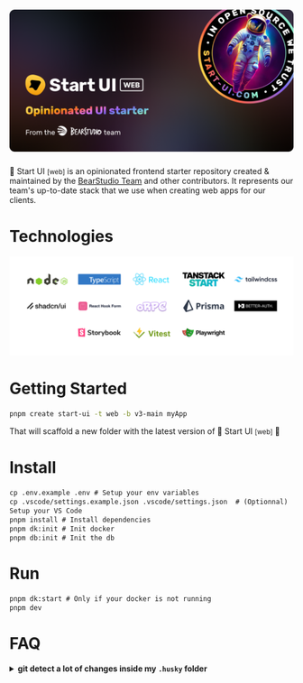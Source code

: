 <h1 align="center"><img src=".github/assets/thumbnail.png" alt="Start UI Web" /></h1>

🚀 Start UI <small>[web]</small> is an opinionated frontend starter repository created & maintained by the [BearStudio Team](https://www.bearstudio.fr/team) and other contributors.
It represents our team's up-to-date stack that we use when creating web apps for our clients.


# Technologies

<div align="center" style="margin: 0 0 16px 0"><img src=".github/assets/tech-logos.png" alt="Technologies logos of the starter" /></div>

# Getting Started

```bash
pnpm create start-ui -t web -b v3-main myApp
```

That will scaffold a new folder with the latest version of 🚀 Start UI <small>[web]</small> 🎉

# Install

```
cp .env.example .env # Setup your env variables
cp .vscode/settings.example.json .vscode/settings.json  # (Optionnal) Setup your VS Code
pnpm install # Install dependencies
pnpm dk:init # Init docker
pnpm db:init # Init the db
```

# Run

```
pnpm dk:start # Only if your docker is not running
pnpm dev
```

# FAQ

<details><summary><strong>git detect a lot of changes inside my <code>.husky</code> folder</strong></summary>
<p>
You probably have updated your branch with lefthook installed instead of husky. Follow these steps to fix
your hooks issue:
<ul>
  <li><code>git config --unset core.hooksPath</code></li>
  <li><code>rm -rf ./.husky</code></li>
  <li><code>pnpm install</code></li>
</ul>

From now husky should have been removed; and lefthook should run your hooks correctly.
</p>
</details>

